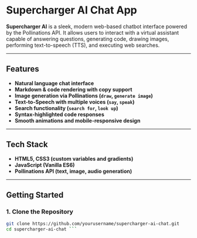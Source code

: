# Supercharger AI Chat App

**Supercharger AI** is a sleek, modern web-based chatbot interface powered by the Pollinations API. It allows users to interact with a virtual assistant capable of answering questions, generating code, drawing images, performing text-to-speech (TTS), and executing web searches.

---

## Features

- **Natural language chat interface**
- **Markdown & code rendering with copy support**
- **Image generation via Pollinations (`draw`, `generate image`)**
- **Text-to-Speech with multiple voices (`say`, `speak`)**
- **Search functionality (`search for`, `look up`)**
- **Syntax-highlighted code responses**
- **Smooth animations and mobile-responsive design**

---

## Tech Stack

- **HTML5, CSS3 (custom variables and gradients)**
- **JavaScript (Vanilla ES6)**
- **Pollinations API (text, image, audio generation)**

---

## Getting Started

### 1. Clone the Repository

```bash
git clone https://github.com/yourusername/supercharger-ai-chat.git
cd supercharger-ai-chat ```
